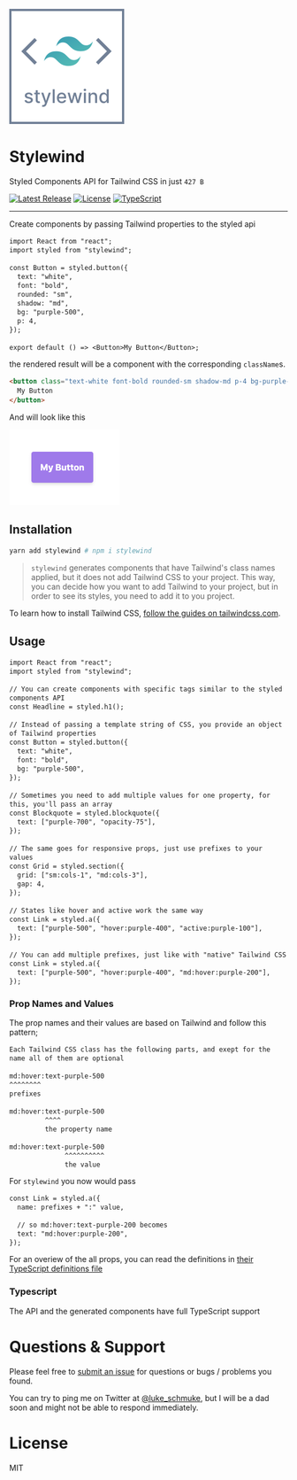 ![](https://github.com/LukasBombach/stylewind/blob/master/documentation/logo.svg)

# Stylewind

Styled Components API for Tailwind CSS in just `427 B`

<p>
    <a href="https://github.com/stylewind/releases"><img src="https://img.shields.io/npm/v/stylewind.svg" alt="Latest Release"></a>
    <a href="https://github.com/stylewind/blob/master/LICENSE"><img src="https://img.shields.io/npm/l/stylewind.svg" alt="License"></a>
    <a href="http://www.typescriptlang.org"><img src="https://img.shields.io/badge/%3C%2F%3E-TypeScript-%230074c1.svg" alt="TypeScript"></a>
</p>

---

Create components by passing Tailwind properties to the styled api

```tsx
import React from "react";
import styled from "stylewind";

const Button = styled.button({
  text: "white",
  font: "bold",
  rounded: "sm",
  shadow: "md",
  bg: "purple-500",
  p: 4,
});

export default () => <Button>My Button</Button>;
```

the rendered result will be a component with the corresponding `className`s.

```html
<button class="text-white font-bold rounded-sm shadow-md p-4 bg-purple-500 hover:bg-purple-400 focus:outline-none">
  My Button
</button>
```

And will look like this

![](https://github.com/LukasBombach/stylewind/blob/master/documentation/button.png)

## Installation

```bash
yarn add stylewind # npm i stylewind
```

> `stylewind` generates components that have Tailwind's class names applied, but it does not add Tailwind CSS to your project.
> This way, you can decide how you want to add Tailwind to your project, but in order to see its styles, you need to add
> it to you project.

To learn how to install Tailwind CSS, [follow the guides on tailwindcss.com](https://tailwindcss.com/docs/installation).

## Usage

```tsx
import React from "react";
import styled from "stylewind";

// You can create components with specific tags similar to the styled components API
const Headline = styled.h1();

// Instead of passing a template string of CSS, you provide an object of Tailwind properties
const Button = styled.button({
  text: "white",
  font: "bold",
  bg: "purple-500",
});

// Sometimes you need to add multiple values for one property, for this, you'll pass an array
const Blockquote = styled.blockquote({
  text: ["purple-700", "opacity-75"],
});

// The same goes for responsive props, just use prefixes to your values
const Grid = styled.section({
  grid: ["sm:cols-1", "md:cols-3"],
  gap: 4,
});

// States like hover and active work the same way
const Link = styled.a({
  text: ["purple-500", "hover:purple-400", "active:purple-100"],
});

// You can add multiple prefixes, just like with "native" Tailwind CSS
const Link = styled.a({
  text: ["purple-500", "hover:purple-400", "md:hover:purple-200"],
});
```

### Prop Names and Values

The prop names and their values are based on Tailwind and follow this pattern;

```
Each Tailwind CSS class has the following parts, and exept for the name all of them are optional

md:hover:text-purple-500
^^^^^^^^
prefixes

md:hover:text-purple-500
         ^^^^
         the property name

md:hover:text-purple-500
              ^^^^^^^^^^
              the value
```

For `stylewind` you now would pass

```tsx
const Link = styled.a({
  name: prefixes + ":" value,

  // so md:hover:text-purple-200 becomes
  text: "md:hover:purple-200",
});
```

For an overiew of the all props, you can read the definitions in [their TypeScript definitions file](../stylewind-bridge/dist/index.d.ts)

### Typescript

The API and the generated components have full TypeScript support

# Questions & Support

Please feel free to [submit an issue](https://github.com/LukasBombach/stylewind/issues) for questions or bugs / problems you found.

You can try to ping me on Twitter at [@luke_schmuke](https://twitter.com/luke_schmuke), but I will be a dad soon and might not be able to respond immediately.

# License

MIT
